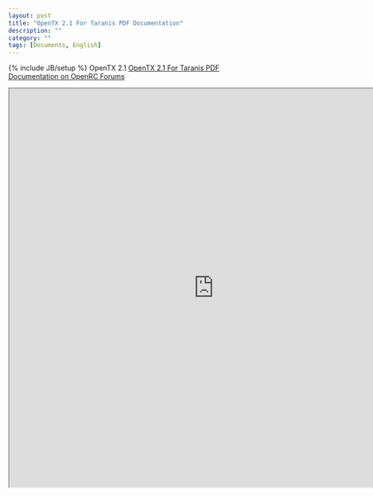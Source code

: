 ```yaml
---
layout: post
title: "OpenTX 2.1 For Taranis PDF Documentation"
description: ""
category: ""
tags: [Documents, English]
---
```

{% include JB/setup %}
OpenTX 2.1
[OpenTX 2.1 For Taranis PDF Documentation on OpenRC Forums](http://openrcforums.com/forum/viewtopic.php?f=45&t=8724)

<iframe width="820" height="800" src="http://openrcforums.com/forum/viewtopic.php?f=45&t=8724"></iframe>
